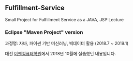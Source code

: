 ## Fulfillment-Service

Small Project for Fulfillment Service as a JAVA, JSP Lecture

### Eclipse "Maven Project" version


과정명: 자바, 파이썬 기반 머신러닝, 빅데이터 활용 (2018.7 ~ 2019.1)

대전 [이젠컴퓨터학원](http://dj.ezenac.co.kr/)에서 2018년 10월에 실습했던 내용입니다.
